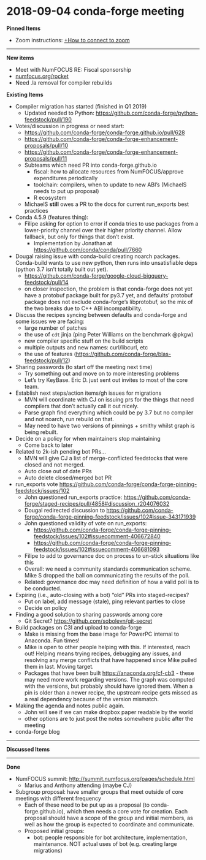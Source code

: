 # 2018-09-04 conda-forge meeting

**Pinned Items**

- Zoom instructions: [+How to connect to zoom](https://paper.dropbox.com/doc/How-to-connect-to-zoom-odl94oveHyiRv6UqTtZE5)

---

**New items**

- Meet with NumFOCUS RE: Fiscal sponsorship
- [numfocus.org/rocket](https://numfocus.org/rocket/)
- Need .la removal for compiler rebuilds

**Existing Items**

- Compiler migration has started (finished in Q1 2019)
  - Updated needed to Python: https://github.com/conda-forge/python-feedstock/pull/190
- Votes/discussion in progress or need start:
  - https://github.com/conda-forge/conda-forge.github.io/pull/628
  - https://github.com/conda-forge/conda-forge-enhancement-proposals/pull/10
  - https://github.com/conda-forge/conda-forge-enhancement-proposals/pull/11
  - Subteams which need PR into conda-forge.github.io
    - fiscal: how to allocate resources from NumFOCUS/approve expenditures periodically
    - toolchain: compilers, when to update to new ABI’s (MichaelS needs to put up proposal)
    - R ecosystem
  - MichaelS **still** owes a PR to the docs for current run_exports best practices
- Conda 4.5.9 (features thing):
  - Filipe asking for option to error if conda tries to use packages from a lower-priority channel over their higher priority channel.  Allow fallback, but only for things that don’t exist.
    - Implementation by Jonathan at https://github.com/conda/conda/pull/7660
- Dougal raising issue with conda-build creating noarch packages.  Conda-build wants to use new python, then runs into unsatisfiable deps (python 3.7 isn’t totally built out yet).
  - https://github.com/conda-forge/google-cloud-bigquery-feedstock/pull/14
  - on closer inspection, the problem is that conda-forge does not yet have a protobuf package built for py3.7 yet, and defaults’ protobuf package does not exclude conda-forge’s libprotobuf, so the mix of the two breaks due to C++ ABI incompatibility.
- Discuss the recipes syncing between defaults and conda-forge and some issues we are facing:
  - large number of patches
  - the use of `cdt` jinja (ping Peter Williams on the benchmark @pkgw)
  - new compiler specific stuff on the build scripts
  - multiple outputs and new names: curl/libcurl, etc
  - the use of features (https://github.com/conda-forge/blas-feedstock/pull/12)
- Sharing passwords (to start off the meeting next time)
  - Try something out and move on to more interesting problems
  - Let’s try KeyBase. Eric D. just sent out invites to most of the core team.
- Establish next steps/action items/gh issues for migrations
  - MVN will coordinate with CJ on issuing prs for the things that need compilers that don’t actually call it out nicely.
  - Parse graph find everything which could be py 3.7 but no compiler and not noarch, run rebuild on that.
  - May need to have two versions of pinnings + smithy whilst graph is being rebuilt.
- Decide on a policy for when maintainers stop maintaining
  - Come back to later
- Related to 2k-ish pending bot PRs…
  - MVN will give CJ a list of merge-conflicted feedstocks that were closed and not merged.
  - Auto close out of date PRs
  - Auto delete closed/merged bot PR
- run_exports vote https://github.com/conda-forge/conda-forge-pinning-feedstock/issues/102
  - John questioned run_exports practice: https://github.com/conda-forge/staged-recipes/pull/4858#discussion_r204076032
  - Dougal redirected discussion to https://github.com/conda-forge/conda-forge-pinning-feedstock/issues/102#issue-343171939
  - John questioned validity of vote on run_exports:
    - https://github.com/conda-forge/conda-forge-pinning-feedstock/issues/102#issuecomment-406672840
    - https://github.com/conda-forge/conda-forge-pinning-feedstock/issues/102#issuecomment-406681093
  - Filipe to add to governance doc on process to un-stick situations like this
  - Overall: we need a community standards communication scheme.  Mike S dropped the ball on communicating the results of the poll.
  - Related: governance doc may need definition of how a valid poll is to be conducted.
- Expiring (i.e., auto-closing with a bot) “old” PRs into staged-recipes?
  - Put on label, add message (stale), ping relevant parties to close
  - Decide on policy
- Finding a good solution to sharing passwords among core
  - Git Secret? https://github.com/sobolevn/git-secret
- Build packages on C3I and upload to conda-forge
  - Make is missing from the base image for PowerPC internal to Anaconda. Fun times!
  - Mike is open to other people helping with this.  If interested, reach out!  Helping means trying recipes, debugging any issues, and resolving any merge conflicts that have happened since Mike pulled them in last.  Moving target.
  - Packages that have been built https://anaconda.org/cf-cb3 - these may need more work regarding versions.  The graph was computed with the versions, but probably should have ignored them.  When a pin is older than a newer recipe, the upstream recipe gets missed as a real dependency because of the version mismatch.
- Making the agenda and notes public again.
  - John will see if we can make dropbox paper readable by the world
  - other options are to just post the notes somewhere public after the meeting
- conda-forge blog

---

**Discussed Items**

---

**Done**

- NumFOCUS summit: http://summit.numfocus.org/pages/schedule.html
  - Marius and Anthony attending (maybe CJ)
- Subgroup proposal: have smaller groups that meet outside of core meetings with different frequency
  - Each of these need to be put up as a proposal (to conda-forge.github.io), which then needs a core vote for creation.  Each proposal should have a scope of the group and initial members, as well as how the group is expected to coordinate and communicate.
  - Proposed initial groups:
    - bot: people responsible for bot architecture, implementation, maintenance.  NOT actual uses of bot (e.g. creating large migrations)
